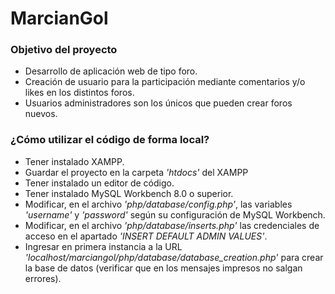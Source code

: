 # MarcianGol

### Objetivo del proyecto

* Desarrollo de aplicación web de tipo foro.
* Creación de usuario para la participación mediante comentarios y/o likes en los distintos foros.
* Usuarios administradores son los únicos que pueden crear foros nuevos.

### ¿Cómo utilizar el código de forma local?

* Tener instalado XAMPP.
* Guardar el proyecto en la carpeta *'htdocs'* del XAMPP
* Tener instalado un editor de código.
* Tener instalado MySQL Workbench 8.0 o superior.
* Modificar, en el archivo *'php/database/config.php'*, las variables *'username'* y *'password'* según su configuración de MySQL Workbench.
* Modificar, en el archivo *'php/database/inserts.php'* las credenciales de acceso en el apartado *'INSERT DEFAULT ADMIN VALUES'*.
* Ingresar en primera instancia a la URL *'localhost/marciangol/php/database/database_creation.php'* para crear la base de datos (verificar que en los mensajes impresos no salgan errores).
